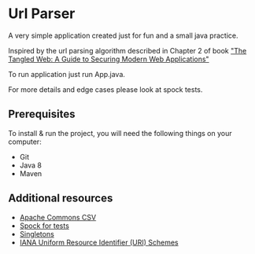 # Url Parser
A very simple application created just for fun and a small java practice.

Inspired by the url parsing algorithm described in Chapter 2 of book ["The Tangled Web: A Guide to Securing Modern Web 
Applications"](https://www.amazon.com/Tangled-Web-Securing-Modern-Applications/dp/1593273886) 

To run application just run App.java.

For more details and edge cases please look at spock tests.

## Prerequisites

To install & run the project, you will need the following things on your computer:

- Git
- Java 8
- Maven

## Additional resources
- [Apache Commons CSV](http://commons.apache.org/proper/commons-csv/)
- [Spock for tests](http://spockframework.org/)
- [Singletons](http://www.journaldev.com/1377/java-singleton-design-pattern-best-practices-examples)
- [IANA Uniform Resource Identifier (URI) Schemes](http://www.iana.org/assignments/uri-schemes/uri-schemes.xhtml)

 